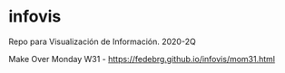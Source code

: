 # infovis
Repo para Visualización de Información. 2020-2Q

Make Over Monday W31 - https://fedebrg.github.io/infovis/mom31.html
